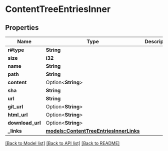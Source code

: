 # ContentTreeEntriesInner

## Properties

Name | Type | Description | Notes
------------ | ------------- | ------------- | -------------
**r#type** | **String** |  | 
**size** | **i32** |  | 
**name** | **String** |  | 
**path** | **String** |  | 
**content** | Option<**String**> |  | [optional]
**sha** | **String** |  | 
**url** | **String** |  | 
**git_url** | Option<**String**> |  | 
**html_url** | Option<**String**> |  | 
**download_url** | Option<**String**> |  | 
**_links** | [**models::ContentTreeEntriesInnerLinks**](content_tree_entries_inner__links.md) |  | 

[[Back to Model list]](../README.md#documentation-for-models) [[Back to API list]](../README.md#documentation-for-api-endpoints) [[Back to README]](../README.md)



